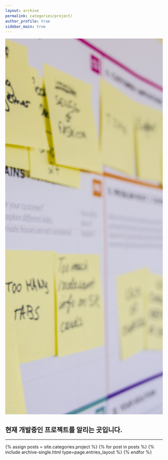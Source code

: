 ```yaml
---
layout: archive
permalink: categories/project/
author_profile: true
sidebar_main: true
---
```

<img src="https://github.com/INMD1/blog-site/blob/main/assets/image/project.jpg?raw=true" 
style=" width: 100vw; height: 30vh; 
        object-fit: cover;
        ">
<h2>현재 개발중인 프로젝트를 알리는 곳입니다.</h2>
<hr>
{% assign posts = site.categories.project %}
{% for post in posts %} {% include archive-single.html type=page.entries_layout %} {% endfor %}